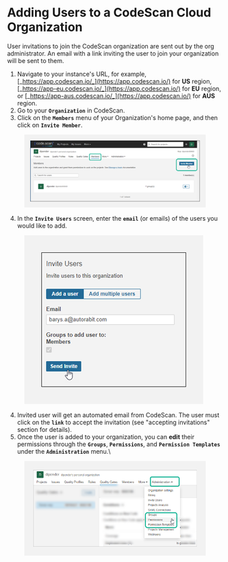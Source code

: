 # Adding Users to a CodeScan Cloud Organization

User invitations to join the CodeScan organization are sent out by the org administrator. An email with a link inviting the user to join your organization will be sent to them.

1. Navigate to your instance's URL, for example, [_https://app.codescan.io/_](https://app.codescan.io/) for **US** region, [_https://app-eu.codescan.io/_](https://app.codescan.io/) for **EU** region, or [_https://app-aus.codescan.io/_](https://app.codescan.io/) for **AUS** region.
2. Go to your **`Organization`** in CodeScan.
3. Click on the **`Members`** menu of your Organization's home page, and then click on **`Invite Member`**.

<figure><img src="../../../../../.gitbook/assets/image (9) (1) (1) (1) (1) (1) (1) (1) (1) (1) (1) (1).png" alt=""><figcaption></figcaption></figure>

4. In the **`Invite Users`** screen, enter the **`email`** (or emails) of the users you would like to add.

<figure><img src="../../../../../.gitbook/assets/image (10) (1) (1) (1) (1) (1) (1) (1) (1) (1) (1) (1).png" alt=""><figcaption></figcaption></figure>

4. Invited user will get an automated email from CodeScan. The user must click on the **`link`** to accept the invitation (see "accepting invitations" section for details).
5. Once the user is added to your organization, you can **edit** their permissions through the **`Groups`**, **`Permissions`**, and **`Permission Templates`** under the **`Administration`** menu.\


<figure><img src="../../../../../.gitbook/assets/image (11) (1) (1) (1) (1) (1) (1) (1) (1) (1) (1) (1).png" alt="" width="563"><figcaption></figcaption></figure>
